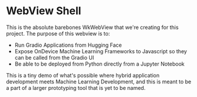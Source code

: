 # WebView Shell

This is the absolute barebones WkWebView that we're creating for this project.  The purpose of this webview is to:

* Run Gradio Applications from Hugging Face
* Expose OnDevice Machine Learning Frameworks to Javascript so they can be called from the Gradio UI
* Be able to be deployed from Python directly from a Jupyter Notebook

This is a tiny demo of what's possible where hybrid application development meets Machine Learning Development, and this is meant to be
a part of a larger prototyping tool that is yet to be named.
